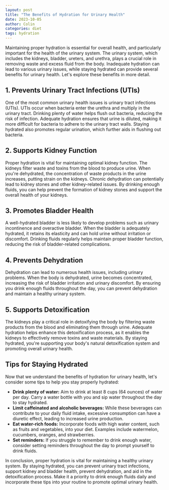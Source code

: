 ```yaml
---
layout: post
title: "The Benefits of Hydration for Urinary Health"
date: 2023-10-05
author: Colin
categories: diet
tags: hydration
---
```


Maintaining proper hydration is essential for overall health, and particularly important for the health of the urinary system. The urinary system, which includes the kidneys, bladder, ureters, and urethra, plays a crucial role in removing waste and excess fluid from the body. Inadequate hydration can lead to various urinary issues, while staying hydrated can provide several benefits for urinary health. Let's explore these benefits in more detail.

## 1. Prevents Urinary Tract Infections (UTIs)

One of the most common urinary health issues is urinary tract infections (UTIs). UTIs occur when bacteria enter the urethra and multiply in the urinary tract. Drinking plenty of water helps flush out bacteria, reducing the risk of infection. Adequate hydration ensures that urine is diluted, making it more difficult for bacteria to adhere to the urinary tract walls. Staying hydrated also promotes regular urination, which further aids in flushing out bacteria.

## 2. Supports Kidney Function

Proper hydration is vital for maintaining optimal kidney function. The kidneys filter waste and toxins from the blood to produce urine. When you're dehydrated, the concentration of waste products in the urine increases, putting strain on the kidneys. Chronic dehydration can potentially lead to kidney stones and other kidney-related issues. By drinking enough fluids, you can help prevent the formation of kidney stones and support the overall health of your kidneys.

## 3. Promotes Bladder Health

A well-hydrated bladder is less likely to develop problems such as urinary incontinence and overactive bladder. When the bladder is adequately hydrated, it retains its elasticity and can hold urine without irritation or discomfort. Drinking fluids regularly helps maintain proper bladder function, reducing the risk of bladder-related complications.

## 4. Prevents Dehydration

Dehydration can lead to numerous health issues, including urinary problems. When the body is dehydrated, urine becomes concentrated, increasing the risk of bladder irritation and urinary discomfort. By ensuring you drink enough fluids throughout the day, you can prevent dehydration and maintain a healthy urinary system.

## 5. Supports Detoxification

The kidneys play a critical role in detoxifying the body by filtering waste products from the blood and eliminating them through urine. Adequate hydration helps enhance this detoxification process, as it enables the kidneys to effectively remove toxins and waste materials. By staying hydrated, you're supporting your body's natural detoxification system and promoting overall urinary health.

## Tips for Staying Hydrated

Now that we understand the benefits of hydration for urinary health, let's consider some tips to help you stay properly hydrated:

- **Drink plenty of water:** Aim to drink at least 8 cups (64 ounces) of water per day. Carry a water bottle with you and sip water throughout the day to stay hydrated.
- **Limit caffeinated and alcoholic beverages:** While these beverages can contribute to your daily fluid intake, excessive consumption can have a diuretic effect, leading to increased urine production.
- **Eat water-rich foods:** Incorporate foods with high water content, such as fruits and vegetables, into your diet. Examples include watermelon, cucumbers, oranges, and strawberries.
- **Set reminders:** If you struggle to remember to drink enough water, consider setting reminders throughout the day to prompt yourself to drink fluids.

In conclusion, proper hydration is vital for maintaining a healthy urinary system. By staying hydrated, you can prevent urinary tract infections, support kidney and bladder health, prevent dehydration, and aid in the detoxification process. Make it a priority to drink enough fluids daily and incorporate these tips into your routine to promote optimal urinary health.